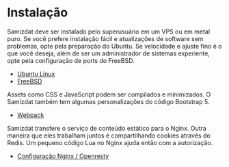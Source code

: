 [description]: # "Overview of installation of the Samizdat application"
[keywords]: # "installation"

# Instalação

Samizdat deve ser instalado pelo superusuário em um VPS ou em metal puro.
Se você prefere instalação fácil e atualizações de software sem problemas, opte pela preparação do Ubuntu.
Se velocidade e ajuste fino é o que você deseja, além de ser um administrador de sistemas experiente, opte pela configuração de ports do FreeBSD.

* [Ubuntu Linux](./ubuntu/)
* [FreeBSD](./freebsd/)

Assets como CSS e JavaScript podem ser compilados e minimizados. O Samizdat também tem algumas personalizações do código Bootstrap 5.

* [Webpack](./webpack/)

Samizdat transfere o serviço de conteúdo estático para o Nginx. Outra maneira que eles trabalham juntos é compartilhando cookies através do Redis.
Um pequeno código Lua no Nginx ajuda então com a autorização.

* [Configuração Nginx / Openresty](./etc/)